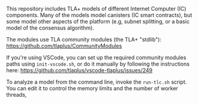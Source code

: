 This repository includes TLA+ models of different Internet Computer (IC) components. Many of the models model canisters (IC smart contracts), but some model other aspects of the platform (e.g, subnet splitting, or a basic model of the consensus algorithm).

The modules use TLA community modules (the TLA+ "stdlib"):
https://github.com/tlaplus/CommunityModules

If you're using VSCode, you can set up the required community modules paths using `init-vscode.sh`, or do it manually by following the instructions here:
https://github.com/tlaplus/vscode-tlaplus/issues/249

To analyze a model from the command line, invoke the `run-tlc.sh` script.
You can edit it to control the memory limits and the number of worker threads,
